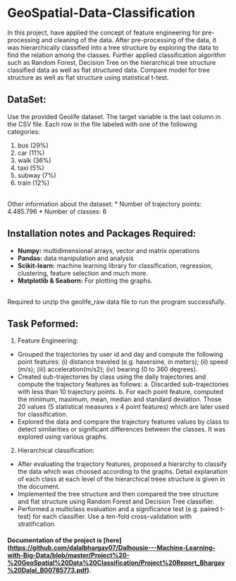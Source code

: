 # GeoSpatial-Data-Classification

In this project, have applied the concept of feature engineering for pre-processing and cleaning of the data. After pre-processing of the data, it was hierarchically classified into a tree structure by exploring the data to find the relation among the classes. Further applied classification algorithm such as Random Forest, Decision Tree on the hierarchical tree structure classified data as well as flat structured data. Compare model for tree structure as well as flat structure using statistical t-test.

DataSet:
--------
Use the provided Geolife dataset. The target variable is the last column in the CSV file. Each row in the file labeled with one of the following categories:
1. bus (29%)
2. car (11%)
3. walk (36%)
4. taxi (5%)
5. subway (7%)
6. train (12%)
<br />
Other information about the dataset:
* Number of trajectory points: 4.485.796
* Number of classes: 6

Installation notes and Packages Required:
-----------------------------------------
* **Numpy:** multidimensional arrays, vector and matrix operations
* **Pandas:** data manipulation and analysis
* **Scikit-learn:** machine learning library for classification, regression, clustering, feature selection and much more.
* **Matplotlib & Seaborn:** For plotting the graphs.

<br />
Required to unzip the geolife_raw data file to run the program successfully.

Task Peformed:
--------------

1. Feature Engineering:
  * Grouped the trajectories by user id and day and compute the following point features: (i) distance traveled (e.g. haversine, in meters); (ii) speed (m/s); (iii) acceleration(m/s2); (iv) bearing (0 to 360 degrees).
  * Created sub-trajectories by class using the daily trajectories and compute the trajectory features as follows:
      a. Discarded sub-trajectories with less than 10 trajectory points.
      b. For each point feature, computed the minimum, maximum, mean, median and standard deviation. Those 20 values (5 statistical measures x 4 point features) which are later used for classification.
  * Explored the data and compare the trajectory features values by class to detect similarities or significant differences between the classes. It was explored using various graphs.
  
2. Hierarchical classification:
  * After evaluating the trajectory features, proposed a hierarchy to classify the data which was choosed according to the graphs. Detail explanation of each class at each level of the hierarchical treee structure is given in the document.
  * Implemented the tree structure and then compared the tree structure and flat structure using Random Forest and Decision Tree classifier.
  * Performed a multiclass evaluation and a significance test (e.g. paired t-test) for each classifier. Use a ten-fold cross-validation with stratification.

       
#### Documentation of the project is [here] (https://github.com/dalalbhargav07/Dalhousie---Machine-Learning-with-Big-Data/blob/master/Project%20-%20GeoSpatial%20Data%20Classification/Project%20Report_Bhargav%20Dalal_B00785773.pdf).


